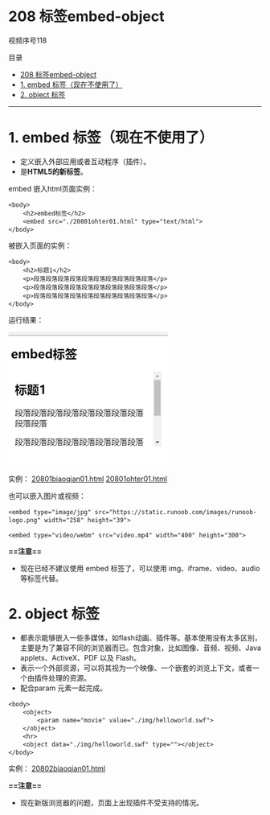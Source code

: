 # 208 标签embed-object

视频序号118

目录
- [208 标签embed-object](#208-标签embed-object)
- [1. embed 标签（现在不使用了）](#1-embed-标签现在不使用了)
- [2. object 标签](#2-object-标签)


***

# 1. embed 标签（现在不使用了）

* 定义嵌入外部应用或者互动程序（插件）。
* 是**HTML5的新标签**。



embed 嵌入html页面实例：

```
<body>
    <h2>embed标签</h2>
    <embed src="./20801ohter01.html" type="text/html">
</body>
```

被嵌入页面的实例：

```
<body>
    <h2>标题1</h2>
    <p>段落段落段落段落段落段落段落段落段落段落</p>
    <p>段落段落段落段落段落段落段落段落段落段落</p>
    <p>段落段落段落段落段落段落段落段落段落段落</p>
</body>
```

运行结果：

![20801](img/20801.png)

实例： [20801biaoqian01.html](20801biaoqian01.html)  [20801ohter01.html](20801ohter01.html) 

也可以嵌入图片或视频：

```
<embed type="image/jpg" src="https://static.runoob.com/images/runoob-logo.png" width="258" height="39">
```

```
<embed type="video/webm" src="video.mp4" width="400" height="300">
```

**==注意==**

* 现在已经不建议使用 embed 标签了，可以使用 img、iframe、video、audio 等标签代替。



# 2. object 标签

* 都表示能够嵌入一些多媒体，如flash动画、插件等。基本使用没有太多区别，主要是为了兼容不同的浏览器而已。包含对象，比如图像、音频、视频、Java applets、ActiveX、PDF 以及 Flash。
* 表示一个外部资源，可以将其视为一个映像、一个嵌套的浏览上下文，或者一个由插件处理的资源。
* 配合param 元素一起完成。

```
<body>
    <object>
        <param name="movie" value="./img/helloworld.swf">
    </object>
    <hr>
    <object data="./img/helloworld.swf" type=""></object>
</body>
```

实例： [20802biaoqian01.html](20802biaoqian01.html) 

**==注意==**

* 现在新版浏览器的问题，页面上出现插件不受支持的情况。